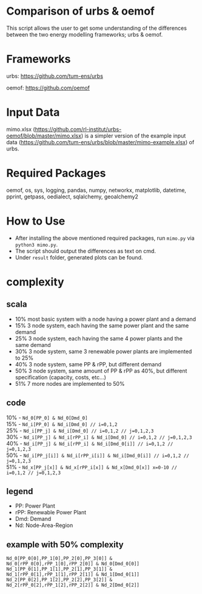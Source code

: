 # Comparison of urbs & oemof

This script allows the user to get some understanding of the differences between the two energy modelling frameworks; urbs & oemof.

# Frameworks

urbs: https://github.com/tum-ens/urbs

oemof: https://github.com/oemof

# Input Data

mimo.xlsx (https://github.com/rl-institut/urbs-oemof/blob/master/mimo.xlsx) is a simpler version of the example input data (https://github.com/tum-ens/urbs/blob/master/mimo-example.xlsx) of urbs.

# Required Packages

oemof, os, sys, logging, pandas, numpy, networkx, matplotlib, datetime, pprint, getpass, oedialect, sqlalchemy, geoalchemy2

# How to Use

* After installing the above mentioned required packages, run `mimo.py` via `python3 mimo.py`.
* The script should output the differences as text on cmd.
* Under `result` folder, generated plots can be found.

# complexity

## scala
* 10% most basic system with a node having a power plant and a demand
* 15% 3 node system, each having the same power plant and the same demand
* 25% 3 node system, each having the same 4 power plants and the same demand
* 30% 3 node system, same 3 renewable power plants are implemented to 25%
* 40% 3 node system, same PP & rPP, but different demand
* 50% 3 node system, same amount of PP & rPP as 40%, but different specification (capacity, costs, etc...)
* 51% 7 more nodes are implemented to 50%

## code 

10% - `Nd_0[PP_0] & Nd_0[Dmd_0]`\
15% - `Nd_i[PP_0] & Nd_i[Dmd_0] // i=0,1,2`\
25% - `Nd_i[PP_j] & Nd_i[Dmd_0] // i=0,1,2 // j=0,1,2,3`\
30% - `Nd_i[PP_j] & Nd_i[rPP_i] & Nd_i[Dmd_0] // i=0,1,2 // j=0,1,2,3`\
40% - `Nd_i[PP_j] & Nd_i[rPP_i] & Nd_i[Dmd_0[i]] // i=0,1,2 // j=0,1,2,3`\
50% - `Nd_i[PP_j[i]] & Nd_i[rPP_i[i]] & Nd_i[Dmd_0[i]] // i=0,1,2 // j=0,1,2,3`\
51% - `Nd_x[PP_j[x]] & Nd_x[rPP_i[x]] & Nd_x[Dmd_0[x]] x=0-10 // i=0,1,2 // j=0,1,2,3`

## legend
* PP: Power Plant
* rPP: Renewable Power Plant
* Dmd: Demand
* Nd: Node-Area-Region

## example with 50% complexity

`Nd_0[PP_0[0],PP_1[0],PP_2[0],PP_3[0]] & Nd_0[rPP_0[0],rPP_1[0],rPP_2[0]] & Nd_0[Dmd_0[0]]`\
`Nd_1[PP_0[1],PP_1[1],PP_2[1],PP_3[1]] & Nd_1[rPP_0[1],rPP_1[1],rPP_2[1]] & Nd_1[Dmd_0[1]]`\
`Nd_2[PP_0[2],PP_1[2],PP_2[2],PP_3[2]] & Nd_2[rPP_0[2],rPP_1[2],rPP_2[2]] & Nd_2[Dmd_0[2]]`

